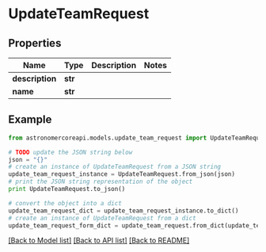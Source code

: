 # UpdateTeamRequest


## Properties
Name | Type | Description | Notes
------------ | ------------- | ------------- | -------------
**description** | **str** |  | 
**name** | **str** |  | 

## Example

```python
from astronomercoreapi.models.update_team_request import UpdateTeamRequest

# TODO update the JSON string below
json = "{}"
# create an instance of UpdateTeamRequest from a JSON string
update_team_request_instance = UpdateTeamRequest.from_json(json)
# print the JSON string representation of the object
print UpdateTeamRequest.to_json()

# convert the object into a dict
update_team_request_dict = update_team_request_instance.to_dict()
# create an instance of UpdateTeamRequest from a dict
update_team_request_form_dict = update_team_request.from_dict(update_team_request_dict)
```
[[Back to Model list]](../README.md#documentation-for-models) [[Back to API list]](../README.md#documentation-for-api-endpoints) [[Back to README]](../README.md)


